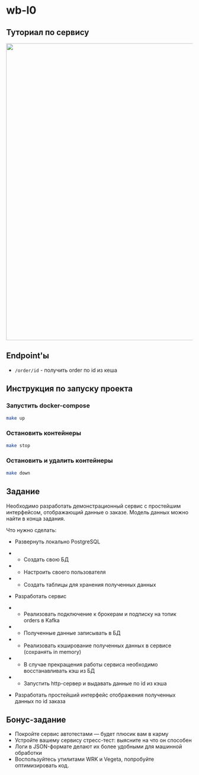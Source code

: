 # wb-l0

## Туториал по сервису

<img width="800" src="tutorial/tutorial.gif" />


## Endpoint'ы

- `/order/id` - получить order по id из кеша

## Инструкция по запуску проекта

### Запустить docker-compose

```bash
make up
```

### Остановить контейнеры

```bash
make stop
```

### Остановить и удалить контейнеры

```bash
make down
```

## Задание
Необходимо разработать демонстрационный сервис с простейшим интерфейсом, отображающий данные о заказе. Модель данных можно найти в конца задания.

Что нужно сделать:

- Развернуть локально PostgreSQL

- - Создать свою БД
- - Настроить своего пользователя
- - Создать таблицы для хранения полученных данных

- Разработать сервис

- - Реализовать подключение к брокерам и подписку на топик orders в Kafka
- - Полученные данные записывать в БД
- - Реализовать кэширование полученных данных в сервисе (сохранять in memory)
- - В случае прекращения работы сервиса необходимо восстанавливать кэш из БД
- - Запустить http-сервер и выдавать данные по id из кэша
- Разработать простейший интерфейс отображения полученных данных по id заказа

## Бонус-задание
- Покройте сервис автотестами — будет плюсик вам в карму
- Устройте вашему сервису стресс-тест: выясните на что он способен
- Логи в JSON-формате делают их более удобными для машинной обработки
- Воспользуйтесь утилитами WRK и Vegeta, попробуйте оптимизировать код.

